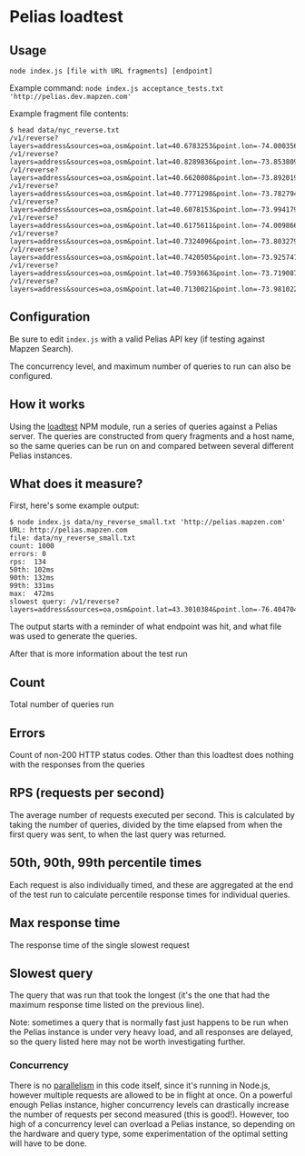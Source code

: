 # Pelias loadtest

## Usage

`node index.js [file with URL fragments] [endpoint]`

Example command: `node index.js acceptance_tests.txt 'http://pelias.dev.mapzen.com'`

Example fragment file contents:
```
$ head data/nyc_reverse.txt
/v1/reverse?layers=address&sources=oa,osm&point.lat=40.6783253&point.lon=-74.0003566
/v1/reverse?layers=address&sources=oa,osm&point.lat=40.8289836&point.lon=-73.8538096
/v1/reverse?layers=address&sources=oa,osm&point.lat=40.6620808&point.lon=-73.8920193
/v1/reverse?layers=address&sources=oa,osm&point.lat=40.7771298&point.lon=-73.7827947
/v1/reverse?layers=address&sources=oa,osm&point.lat=40.6078153&point.lon=-73.9941793
/v1/reverse?layers=address&sources=oa,osm&point.lat=40.6175611&point.lon=-74.0098668
/v1/reverse?layers=address&sources=oa,osm&point.lat=40.7324096&point.lon=-73.8032791
/v1/reverse?layers=address&sources=oa,osm&point.lat=40.7420505&point.lon=-73.9257478
/v1/reverse?layers=address&sources=oa,osm&point.lat=40.7593663&point.lon=-73.7190877
/v1/reverse?layers=address&sources=oa,osm&point.lat=40.7130021&point.lon=-73.9810227
```

## Configuration

Be sure to edit `index.js` with a valid Pelias API key (if testing against Mapzen Search).

The concurrency level, and maximum number of queries to run can also be configured.

## How it works

Using the [loadtest](https://github.com/alexfernandez/loadtest) NPM module, run
a series of queries against a Pelias server. The queries are constructed from
query fragments and a host name, so the same queries can be run on and compared
between several different Pelias instances.

## What does it measure?

First, here's some example output:

```
$ node index.js data/ny_reverse_small.txt 'http://pelias.mapzen.com'
URL: http://pelias.mapzen.com
file: data/ny_reverse_small.txt
count: 1000
errors: 0
rps:  134
50th: 102ms
90th: 132ms
99th: 331ms
max:  472ms
slowest query: /v1/reverse?layers=address&sources=oa,osm&point.lat=43.3010384&point.lon=-76.4047045
```

The output starts with a reminder of what endpoint was hit, and what file was
used to generate the queries.

After that is more information about the test run

## Count
Total number of queries run

## Errors
Count of non-200 HTTP status codes. Other than this loadtest does nothing with
the responses from the queries

## RPS (requests per second)

The average number of requests executed per second. This is calculated by
taking the number of queries, divided by the time elapsed from when the first
query was sent, to when the last query was returned.

## 50th, 90th, 99th percentile times

Each request is also individually timed, and these are aggregated at the end of
the test run to calculate percentile response times for individual queries.

## Max response time
The response time of the single slowest request

## Slowest query

The query that was run that took the longest (it's the one that had the maximum
response time listed on the previous line).

Note: sometimes a query that is normally fast just happens to be run when the
Pelias instance is under very heavy load, and all responses are delayed, so the
query listed here may not be worth investigating further.

### Concurrency
There is no [parallelism](http://stackoverflow.com/questions/1050222/concurrency-vs-parallelism-what-is-the-difference#1050257)
in this code itself, since it's running in Node.js, however multiple requests
are allowed to be in flight at once. On a powerful enough Pelias instance,
higher concurrency levels can drastically increase the number of requests per
second measured (this is good!). However, too high of a concurrency level can
overload a Pelias instance, so depending on the hardware and query type, some
experimentation of the optimal setting will have to be done.
